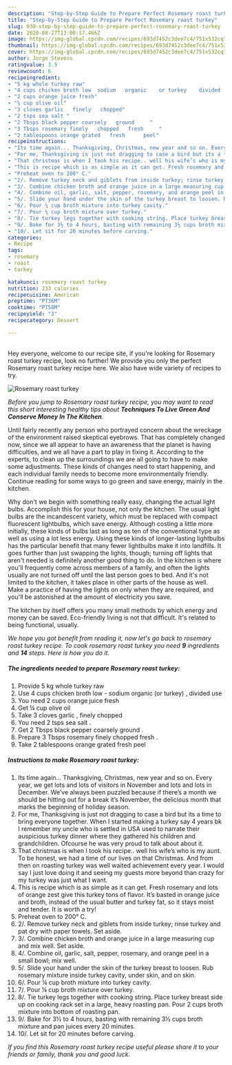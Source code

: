 ```yaml
---
description: "Step-by-Step Guide to Prepare Perfect Rosemary roast turkey"
title: "Step-by-Step Guide to Prepare Perfect Rosemary roast turkey"
slug: 930-step-by-step-guide-to-prepare-perfect-rosemary-roast-turkey
date: 2020-08-27T13:00:17.466Z
image: https://img-global.cpcdn.com/recipes/693d7452c3dee7c4/751x532cq70/rosemary-roast-turkey-recipe-main-photo.jpg
thumbnail: https://img-global.cpcdn.com/recipes/693d7452c3dee7c4/751x532cq70/rosemary-roast-turkey-recipe-main-photo.jpg
cover: https://img-global.cpcdn.com/recipes/693d7452c3dee7c4/751x532cq70/rosemary-roast-turkey-recipe-main-photo.jpg
author: Jorge Stevens
ratingvalue: 3.5
reviewcount: 6
recipeingredient:
- "5 kg whole turkey raw"
- "4 cups chicken broth low  sodium   organic    or turkey    divided   use"
- "2 cups orange juice fresh"
- "¼ cup olive oil"
- "3 cloves garlic   finely   chopped"
- "2 tsps sea salt "
- "2 Tbsps black pepper coarsely   ground     "
- "3 Tbsps rosemary finely   chopped   fresh     "
- "2 tablespoons orange grated   fresh      peel"
recipeinstructions:
- "Its time again... Thanksgiving, Christmas, new year and so on. Every year, we get lots and lots of visitors in November and lots and lots in December. We’ve always been puzzled because if there’s a month we should be hitting out for a break it’s November, the delicious month that marks the beginning of holiday season."
- "For me, Thanksgiving is just not dragging to case a bird but its a time to bring everyone together. When I started making a turkey say 4 years bk I remember my uncle who is settled in USA used to narrate their auspicious turkey dinner where they gathered his children and grandchildren. Ofcourse he was very proud to talk about about it."
- "That christmas is when I took his recipe.. well his wife’s who is my aunt. To be honest, we had a time of our lives on that Christmas. And from then on roasting turkey was well waited achievement every year. I would say I just love doing it and seeing my guests more beyond than crazy for my turkey was just what I want."
- "This is recipe which is as simple as it can get. Fresh rosemary and lots of orange zest give this turkey tons of flavor. It’s basted in orange juice and broth, instead of the usual butter and turkey fat, so it stays moist and tender. It is worth a try!"
- "Preheat oven to 200° C."
- "2/. Remove turkey neck and giblets from inside turkey; rinse turkey and pat dry with paper towels. Set aside."
- "3/. Combine chicken broth and orange juice in a large measuring cup and mix well. Set aside."
- "4/. Combine oil, garlic, salt, pepper, rosemary, and orange peel in a small bowl; mix well."
- "5/. Slide your hand under the skin of the turkey breast to loosen. Rub rosemary mixture inside turkey cavity, under skin, and on skin."
- "6/. Pour ¼ cup broth mixture into turkey cavity."
- "7/. Pour ¼ cup broth mixture over turkey."
- "8/. Tie turkey legs together with cooking string. Place turkey breast side up on cooking rack set in a large, heavy roasting pan. Pour 2 cups broth mixture into bottom of roasting pan."
- "9/. Bake for 3½ to 4 hours, basting with remaining 3½ cups broth mixture and pan juices every 20 minutes."
- "10/. Let sit for 20 minutes before carving."
categories:
- Recipe
tags:
- rosemary
- roast
- turkey

katakunci: rosemary roast turkey 
nutrition: 233 calories
recipecuisine: American
preptime: "PT36M"
cooktime: "PT58M"
recipeyield: "3"
recipecategory: Dessert

---
```

<br>
Hey everyone, welcome to our recipe site, if you're looking for Rosemary roast turkey recipe, look no further! We provide you only the perfect Rosemary roast turkey recipe here. We also have wide variety of recipes to try.
<br>


![Rosemary roast turkey](https://img-global.cpcdn.com/recipes/693d7452c3dee7c4/751x532cq70/rosemary-roast-turkey-recipe-main-photo.jpg)

<i>Before you jump to Rosemary roast turkey recipe, you may want to read this short interesting healthy tips about 
<strong>Techniques To Live Green And Conserve Money In The Kitchen</strong>.</i>
</br>

Until fairly recently any person who portrayed concern about the wreckage of the environment raised skeptical eyebrows. That has completely changed now, since we all appear to have an awareness that the planet is having difficulties, and we all have a part to play in fixing it. According to the experts, to clean up the surroundings we are all going to have to make some adjustments. These kinds of changes need to start happening, and each individual family needs to become more environmentally friendly. Continue reading for some ways to go green and save energy, mainly in the kitchen.

Why don't we begin with something really easy, changing the actual light bulbs. Accomplish this for your house, not only the kitchen. The usual light bulbs are the incandescent variety, which must be replaced with compact fluorescent lightbulbs, which save energy. Although costing a little more initially, these kinds of bulbs last as long as ten of the conventional type as well as using a lot less energy. Using these kinds of longer-lasting lightbulbs has the particular benefit that many fewer lightbulbs make it into landfills. It goes further than just swapping the lights, though; turning off lights that aren't needed is definitely another good thing to do. In the kitchen is where you'll frequently come across members of a family, and often the lights usually are not turned off until the last person goes to bed. And it's not limited to the kitchen, it takes place in other parts of the house as well. Make a practice of having the lights on only when they are required, and you'll be astonished at the amount of electricity you save.

The kitchen by itself offers you many small methods by which energy and money can be saved. Eco-friendly living is not that difficult. It's related to being functional, usually.


<i>We hope you got benefit from reading it, now let's go back to rosemary roast turkey recipe. To cook rosemary roast turkey you need <strong>9</strong> ingredients and <strong>14</strong> steps. Here is how you do it.
</i>

##### The ingredients needed to prepare Rosemary roast turkey:

1. Provide 5 kg whole turkey raw
1. Use 4 cups chicken broth low - sodium   organic    (or turkey)  ,  divided   use
1. You need 2 cups orange juice fresh
1. Get ¼ cup olive oil
1. Take 3 cloves garlic ,  finely   chopped
1. You need 2 tsps sea salt .
1. Get 2 Tbsps black pepper coarsely   ground     .
1. Prepare 3 Tbsps rosemary finely   chopped   fresh     .
1. Take 2 tablespoons orange grated   fresh      peel


##### Instructions to make Rosemary roast turkey:

1. Its time again... Thanksgiving, Christmas, new year and so on. Every year, we get lots and lots of visitors in November and lots and lots in December. We’ve always been puzzled because if there’s a month we should be hitting out for a break it’s November, the delicious month that marks the beginning of holiday season.
1. For me, Thanksgiving is just not dragging to case a bird but its a time to bring everyone together. When I started making a turkey say 4 years bk I remember my uncle who is settled in USA used to narrate their auspicious turkey dinner where they gathered his children and grandchildren. Ofcourse he was very proud to talk about about it.
1. That christmas is when I took his recipe.. well his wife’s who is my aunt. To be honest, we had a time of our lives on that Christmas. And from then on roasting turkey was well waited achievement every year. I would say I just love doing it and seeing my guests more beyond than crazy for my turkey was just what I want.
1. This is recipe which is as simple as it can get. Fresh rosemary and lots of orange zest give this turkey tons of flavor. It’s basted in orange juice and broth, instead of the usual butter and turkey fat, so it stays moist and tender. It is worth a try!
1. Preheat oven to 200° C.
1. 2/. Remove turkey neck and giblets from inside turkey; rinse turkey and pat dry with paper towels. Set aside.
1. 3/. Combine chicken broth and orange juice in a large measuring cup and mix well. Set aside.
1. 4/. Combine oil, garlic, salt, pepper, rosemary, and orange peel in a small bowl; mix well.
1. 5/. Slide your hand under the skin of the turkey breast to loosen. Rub rosemary mixture inside turkey cavity, under skin, and on skin.
1. 6/. Pour ¼ cup broth mixture into turkey cavity.
1. 7/. Pour ¼ cup broth mixture over turkey.
1. 8/. Tie turkey legs together with cooking string. Place turkey breast side up on cooking rack set in a large, heavy roasting pan. Pour 2 cups broth mixture into bottom of roasting pan.
1. 9/. Bake for 3½ to 4 hours, basting with remaining 3½ cups broth mixture and pan juices every 20 minutes.
1. 10/. Let sit for 20 minutes before carving.


<i>If you find this Rosemary roast turkey recipe useful please share it to your friends or family, thank you and good luck.</i>
